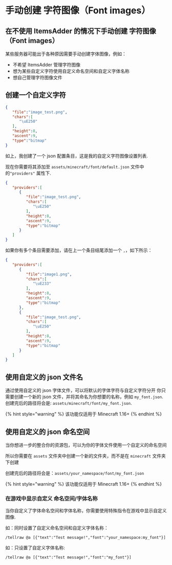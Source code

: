 # 手动创建 字符图像（Font images）


## 在不使用 ItemsAdder 的情况下手动创建 字符图像（Font images）

某些服务器可能出于各种原因需要手动创建字体图像，例如：

* 不希望 ItemsAdder 管理字符图像
* 想为某些自定义字符使用自定义命名空间和自定义字体名称
* 想自己管理字符图像文件

## 创建一个自定义字符

```json
{
   "file":"image_test.png",
   "chars":[
      "\uE250"
   ],
   "height":8,
   "ascent":9,
   "type":"bitmap"
}
```


如上，我创建了一个 json 配置条目，这是我的自定义字符图像设置列表.

现在你需要将其添加至 `assets/minecraft/font/default.json` 文件中的`"providers"` 属性下.

```json
{
   "providers":[
      {
         "file":"image_test.png",
         "chars":[
            "\uE250"
         ],
         "height":8,
         "ascent":9,
         "type":"bitmap"
      }
   ]
}
```

&#x20;如果你有多个条目需要添加，请在上一个条目结尾添加一个 `,`，如下所示：

```json
{
   "providers":[
      {
         "file":"image1.png",
         "chars":[
            "\uE233"
         ],
         "height":8,
         "ascent":9,
         "type":"bitmap"
      },
      {
         "file":"image_test.png",
         "chars":[
            "\uE250"
         ],
         "height":8,
         "ascent":9,
         "type":"bitmap"
      }
   ]
}
```

## 使用自定义的 json 文件名

通过使用自定义的 json 字体文件，可以将默认的字体字符与自定义字符分开
你只需要创建一个新的 json 文件，并将其命名为你想要的名称，例如 `my_font.json`.
创建完后的路径将会是: `assets/minecraft/font/my_font.json`.

{% hint style="warning" %}
该功能仅适用于 Minecraft 1.16+
{% endhint %}

## 使用自定义的 json 命名空间

当你想进一步的整合你的资源包，可以为你的字体文件使用一个自定义的命名空间

所以你需要在 `assets` 文件夹中创建一个新的文件夹，而不是在 `minecraft` 文件夹下创建

创建完后的路径将会是：`assets/your_namespace/font/my_font.json`

{% hint style="warning" %}
该功能仅适用于 Minecraft 1.16+
{% endhint %}

### 在游戏中显示自定义 命名空间/字体名称

当你自定义了字体命名空间和字体名称，你需要使用特殊指令在游戏中显示自定义图像.

如：同时设置了自定义命名空间和自定义字体名称：

`/tellraw @a [{"text":"Test message!","font":"your_namespace:my_font"}]`

如：只设置了自定义字体名称:

`/tellraw @a [{"text":"Test message!","font":"my_font"}]`
